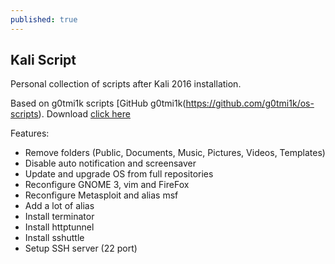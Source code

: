 ```yaml
---
published: true
---
```

## Kali Script 

Personal collection of scripts after Kali 2016 installation.

Based on g0tmi1k scripts [GitHub g0tmi1k(https://github.com/g0tmi1k/os-scripts).
Download [click here](https://red.tf/s/kali_setup.sh)

Features:
- Remove folders (Public, Documents, Music, Pictures, Videos, Templates)
- Disable auto notification and screensaver
- Update and upgrade OS from full repositories
- Reconfigure GNOME 3, vim and FireFox
- Reconfigure Metasploit and alias msf
- Add a lot of alias
- Install terminator
- Install httptunnel
- Install sshuttle
- Setup SSH server (22 port)
